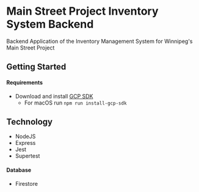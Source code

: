 # Main Street Project Inventory System Backend

Backend Application of the Inventory Management System for Winnipeg's Main Street Project

## Getting Started

#### Requirements

- Download and install [GCP SDK](https://cloud.google.com/sdk)
  - For macOS run `npm run install-gcp-sdk`

## Technology

- NodeJS
- Express
- Jest
- Supertest

#### Database

- Firestore
